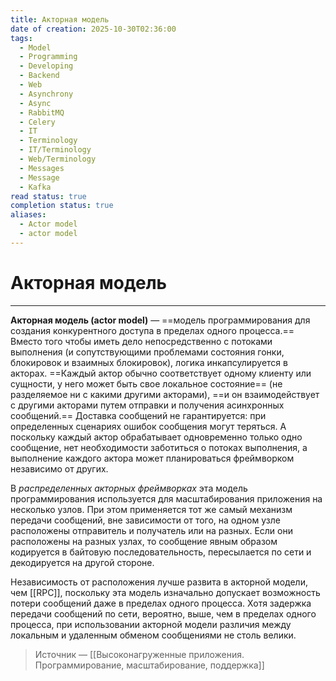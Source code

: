 ```yaml
---
title: Акторная модель
date of creation: 2025-10-30T02:36:00
tags:
  - Model
  - Programming
  - Developing
  - Backend
  - Web
  - Asynchrony
  - Async
  - RabbitMQ
  - Celery
  - IT
  - Terminology
  - IT/Terminology
  - Web/Terminology
  - Messages
  - Message
  - Kafka
read status: true
completion status: true
aliases:
  - Actor model
  - actor model
---
```

# Акторная модель
---

**Акторная модель (actor model)** — ==модель программирования для создания конкурентного доступа в пределах одного процесса.== Вместо того чтобы иметь дело непосредственно с потоками выполнения (и сопутствующими проблемами состояния гонки, блокировок и взаимных блокировок), логика инкапсулируется в акторах. ==Каждый актор обычно соответствует одному клиенту или сущности, у него может быть свое локальное состояние== (не разделяемое ни с какими другими акторами), ==и он взаимодействует с другими акторами путем отправки и получения асинхронных сообщений.== Доставка сообщений не гарантируется: при определенных сценариях ошибок сообщения могут теряться. А поскольку каждый актор обрабатывает одновременно только одно сообщение, нет необходимости заботиться о потоках выполнения, а выполнение каждого актора может планироваться фреймворком независимо от других.

В *распределенных акторных фреймворках* эта модель программирования используется для масштабирования приложения на несколько узлов. При этом применяется тот же самый механизм передачи сообщений, вне зависимости от того, на одном узле расположены отправитель и получатель или на разных. Если они расположены на разных узлах, то сообщение явным образом кодируется в байтовую последовательность, пересылается по сети и декодируется на другой стороне.

Независимость от расположения лучше развита в акторной модели, чем [[RPC]], поскольку эта модель изначально допускает возможность потери сообщений даже в пределах одного процесса. Хотя задержка передачи сообщений по сети, вероятно, выше, чем в пределах одного процесса, при использовании акторной модели различия между локальным и удаленным обменом сообщениями не столь велики.

>Источник — [[Высоконагруженные приложения. Программирование, масштабирование, поддержка]]

